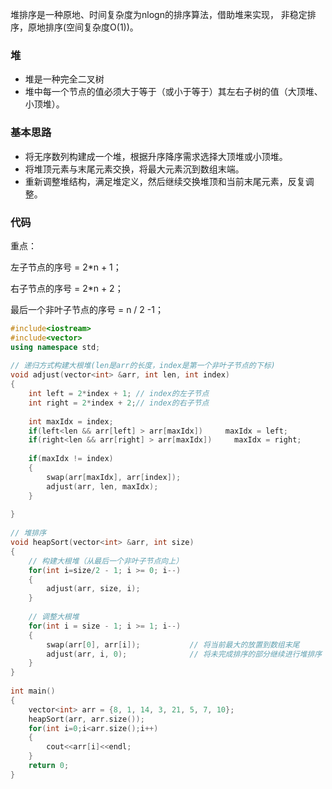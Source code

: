 堆排序是一种原地、时间复杂度为nlogn的排序算法，借助堆来实现， 非稳定排序，原地排序(空间复杂度O(1))。



### 堆

- 堆是一种完全二叉树
- 堆中每一个节点的值必须大于等于（或小于等于）其左右子树的值（大顶堆、小顶堆）。



### 基本思路

- 将无序数列构建成一个堆，根据升序降序需求选择大顶堆或小顶堆。
- 将堆顶元素与末尾元素交换，将最大元素沉到数组末端。
- 重新调整堆结构，满足堆定义，然后继续交换堆顶和当前末尾元素，反复调整。



### 代码

重点：

左子节点的序号 = 2*n + 1；

右子节点的序号 = 2*n + 2；

最后一个非叶子节点的序号 = n / 2 -1；

```c++
#include<iostream>
#include<vector>
using namespace std;
 
// 递归方式构建大根堆(len是arr的长度，index是第一个非叶子节点的下标)
void adjust(vector<int> &arr, int len, int index)
{
    int left = 2*index + 1; // index的左子节点
    int right = 2*index + 2;// index的右子节点
 
    int maxIdx = index;
    if(left<len && arr[left] > arr[maxIdx])     maxIdx = left;
    if(right<len && arr[right] > arr[maxIdx])     maxIdx = right;
 
    if(maxIdx != index)
    {
        swap(arr[maxIdx], arr[index]);
        adjust(arr, len, maxIdx);
    }
 
}
 
// 堆排序
void heapSort(vector<int> &arr, int size)
{
    // 构建大根堆（从最后一个非叶子节点向上）
    for(int i=size/2 - 1; i >= 0; i--)
    {
        adjust(arr, size, i);
    }
 
    // 调整大根堆
    for(int i = size - 1; i >= 1; i--)
    {
        swap(arr[0], arr[i]);           // 将当前最大的放置到数组末尾
        adjust(arr, i, 0);              // 将未完成排序的部分继续进行堆排序
    }
}
 
int main()
{
    vector<int> arr = {8, 1, 14, 3, 21, 5, 7, 10};
    heapSort(arr, arr.size());
    for(int i=0;i<arr.size();i++)
    {
        cout<<arr[i]<<endl;
    }
    return 0;
}
```

